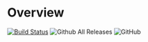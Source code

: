 Overview
========

[![Build Status](https://travis-ci.org/Lobster-King/IQUITestCodeMaker.svg?branch=master)](https://travis-ci.org/Lobster-King/IQUITestCodeMaker)
![Github All Releases](https://img.shields.io/github/downloads/Lobster-King/IQUITestCodeMaker/total.svg)
![GitHub](https://img.shields.io/github/license/mashape/apistatus.svg)

